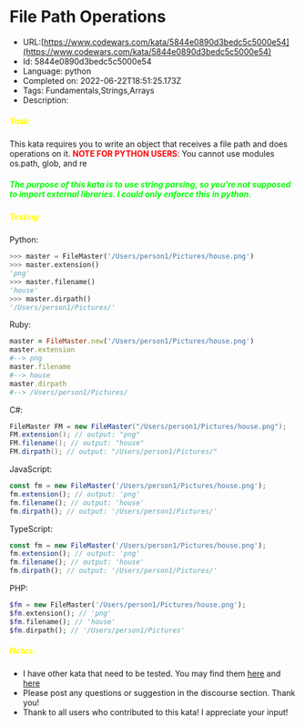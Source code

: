 # File Path Operations

 - URL:[https://www.codewars.com/kata/5844e0890d3bedc5c5000e54](https://www.codewars.com/kata/5844e0890d3bedc5c5000e54)
 - Id: 5844e0890d3bedc5c5000e54
 - Language: python
 - Completed on: 2022-06-22T18:51:25.173Z
 - Tags: Fundamentals,Strings,Arrays
 - Description:
<h5 style='color:#ffff00'>Task:</h5>
This kata requires you to write an object that receives a file path 
and does operations on it.
<b style='color:#ff0000'>NOTE FOR PYTHON USERS</b>: You cannot use modules os.path, glob, and re
<h5 style='color:#00ff00'>The purpose of this kata is to use string parsing, so you're not supposed to import external libraries. I could only enforce this in python.</h5>


<h5 style='color:#ffff00'>Testing:</h5>

Python:
```python
>>> master = FileMaster('/Users/person1/Pictures/house.png')
>>> master.extension()
'png'
>>> master.filename()
'house'
>>> master.dirpath()
'/Users/person1/Pictures/'
```
Ruby:
```ruby
master = FileMaster.new('/Users/person1/Pictures/house.png')
master.extension
#--> png
master.filename
#--> house
master.dirpath
#--> /Users/person1/Pictures/
```
C#:
```csharp
FileMaster FM = new FileMaster("/Users/person1/Pictures/house.png");
FM.extension(); // output: "png"
FM.filename(); // output: "house"
FM.dirpath(); // output: "/Users/person1/Pictures/"
```
JavaScript:
```javascript
const fm = new FileMaster('/Users/person1/Pictures/house.png');
fm.extension(); // output: 'png'
fm.filename(); // output: 'house'
fm.dirpath(); // output: '/Users/person1/Pictures/'
```
TypeScript:
```typescript
const fm = new FileMaster('/Users/person1/Pictures/house.png');
fm.extension(); // output: 'png'
fm.filename(); // output: 'house'
fm.dirpath(); // output: '/Users/person1/Pictures/'
```
PHP:
```php
$fm = new FileMaster('/Users/person1/Pictures/house.png');
$fm.extension(); // 'png'
$fm.filename(); // 'house'
$fm.dirpath(); // '/Users/person1/Pictures'
```
<h5 style='color:#ffff00'>Notes:</h5>
<ul style='text-align:left;'>
<li>I have other kata that need to be tested. You may find them <a href='https://www.codewars.com/kata/5866a58b9cbc02c4f8000cac'>here</a> and <a href='https://www.codewars.com/kata/58644e8ddf95f81a38001d8d'>here</a></li>
<li>Please post any questions or suggestion in the discourse section. Thank you!</li>
<li>Thank to all users who contributed to this kata! I appreciate your input!</li>
</ul>

